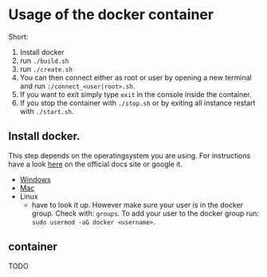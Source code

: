 # Usage of the docker container
Short:
1. Install docker
2. run `./build.sh`
3. run `./create.sh`
4. You can then connect either as root or user by opening a new terminal and run `:/connect_<user|root>.sh`.
5. If you want to exit simply type `exit` in the console inside the container. 
6. If you stop the container with `./stop.sh` or by exiting all instance restart with `./start.sh`.

## Install docker.
This step depends on the operatingsystem you are using. For instructions have a look [here](https://docs.docker.com/) on the official docs site or google it.
* [Windows](https://docs.docker.com/desktop/windows/install/)
* [Mac](https://docs.docker.com/desktop/mac/install/)
* Linux
    - have to look it up. However make sure your user is in the docker group. Check with: `groups`. To add your user to the docker group run: `sudo usermod -aG docker <username>`. 

## container
TODO

